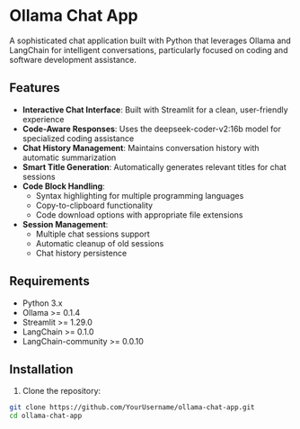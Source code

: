 # Ollama Chat App

A sophisticated chat application built with Python that leverages Ollama and LangChain for intelligent conversations, particularly focused on coding and software development assistance.

## Features

- **Interactive Chat Interface**: Built with Streamlit for a clean, user-friendly experience
- **Code-Aware Responses**: Uses the deepseek-coder-v2:16b model for specialized coding assistance
- **Chat History Management**: Maintains conversation history with automatic summarization
- **Smart Title Generation**: Automatically generates relevant titles for chat sessions
- **Code Block Handling**: 
  - Syntax highlighting for multiple programming languages
  - Copy-to-clipboard functionality
  - Code download options with appropriate file extensions
- **Session Management**:
  - Multiple chat sessions support
  - Automatic cleanup of old sessions
  - Chat history persistence

## Requirements

- Python 3.x
- Ollama >= 0.1.4
- Streamlit >= 1.29.0
- LangChain >= 0.1.0
- LangChain-community >= 0.0.10

## Installation

1. Clone the repository:
```bash
git clone https://github.com/YourUsername/ollama-chat-app.git
cd ollama-chat-app
```
